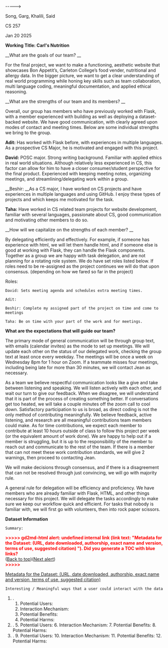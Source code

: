 ----->


Song, Garg, Khalili, Said



CS 257

Jan 20 2025

__Working Title: Carl's Nutrition__

__What are the goals of our team? __

For the final project, we want to make a functioning, aesthetic website that showcases Bon Appetit’s, Carleton College’s food vender, nutritional and allergy data. In the bigger picture, we want to get a clear understanding of real world programming while honing key skills such as team collaboration, multi language coding, meaningful documentation, and applied ethical reasoning. 

__What are the strengths of our team and its members? __

Overall, our group has members who have previously worked with Flask, with a member experienced with building as well as deploying a dataset-backed website. We have good communication, with clearly agreed upon modes of contact and meeting times. Below are some individual strengths we bring to the group. 

__Adit:__ Has worked with Flask before, with experiences in multiple languages. As a prospective CS Major, he is motivated and engaged with this project. 

__David:__ POSC major. Strong writing background. Familiar with applied ethics in real world situations. Although relatively less experienced in CS, this factor can allow for him to have a closer consumer/student perspective for the final product. Experienced with keeping meeting notes, organizing meetings, and streamlining/delegating work within a group. 

__Beshir: __As a CS major, I have worked on CS projects and have experiences in multiple languages and using GitHub. I enjoy these types of projects and which keeps me motivated for the task. 

__Taha:__ Have worked in CS related team projects for website development, familiar with several languages, passionate about CS, good communication and motivating other members to do so.

__How will we capitalize on the strengths of each member? __

By delegating efficiently and effectively. For example, if someone has experience with html, we will let them handle html, and if someone else is good at working with Flask, they can handle the Flask components. Together as a group we are happy with task delegation, and are not planning for a rotating role system. We do have set roles listed below. If roles need to be re-assigned as the project continues we will do that upon consensus. (depending on how we fared so far in the project) 

Roles:

	David: Sets meeting agenda and schedules extra meeting times. 

	Adit: 

	Beshir: Complete my assigned part of the project on time and come to meetings

	Taha: Be on time with your part of the work and for meetings. 

__What are the expectations that will guide our team?__

The primary mode of general communication will be through group text, with emails (calendar invites) as the mode to set up meetings. We will update each other on the status of our delegated work, checking the group text at least once every weekday. The meetings will be once a week on Wednesday 8pm for 1 hour on Zoom.  If a teammate misses four meetings, including being late for more than 30 minutes, we will contact Jean as necessary. 

As a team we believe respectful communication looks like a give and take between listening and speaking. We will listen actively with each other, and wait our turn to give our feedback. When we disagree, we will understand that it is part of the process of creating something better. If conversations get too heated, we will take a couple minutes off the zoom call to cool down. Satisfactory participation to us is broad, as direct coding is not the only method of contributing meaningfully. We believe feedback, active listening, and research are all meaningful contributions team members could make. As for time contributions, we expect each member to contribute at least 10 hours outside of class to follow this project per week (or the equivalent amount of work done). We are happy to help out if a member is struggling, but it is up to the responsibility of the member to reach out and communicate to the rest of the team. If there is a member that can not meet these work contribution standards, we will give 2 warnings, then proceed to contacting Jean. 

We will make decisions through consensus, and if there is a disagreement that can not be resolved through just convincing, we will go with majority rule. 

A general rule for delegation will be efficiency and proficiency. We have members who are already familiar with Flask, HTML, and other things necessary for this project. We will delegate the tasks accordingly to make sure we keep our workflow quick and efficient. For tasks that nobody is familiar with, we will first go with volunteers, then into rock paper scissors. 

__Dataset Information__

	Summary: 



<p id="gdcalert1" ><span style="color: red; font-weight: bold">>>>>>  gd2md-html alert: undefined internal link (link text: "Metadata for the Dataset: (URL, date downloaded, authorship, exact name and version, terms of use, suggested citation) "). Did you generate a TOC with blue links? </span><br>(<a href="#">Back to top</a>)(<a href="#gdcalert2">Next alert</a>)<br><span style="color: red; font-weight: bold">>>>>> </span></p>

[Metadata for the Dataset: (URL, date downloaded, authorship, exact name and version, terms of use, suggested citation) ](https://docs.google.com/document/d/1dM-UDQCrBpyYyWRQH4XyMqUGFZft0-0KUXs7PVM2790/edit#heading=h.sd5w0bnmnb8k)

	Interesting / Meaningful ways that a user could interact with the data



1. .
    1. Potential Users:
    2. Interaction Mechanism:
    3. Potential Benefits: 
    4. Potential Harms: 
2. .
    5. Potential Users:
    6. Interaction Mechanism:
    7. Potential Benefits: 
    8. Potential Harms: 
3. .
    9. Potential Users:
    10. Interaction Mechanism:
    11. Potential Benefits: 
    12. Potential Harms: 
